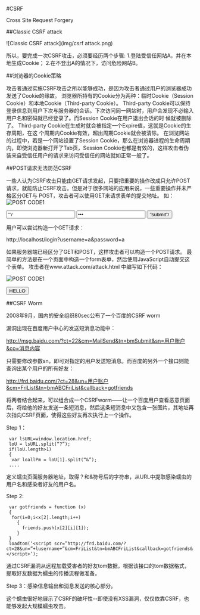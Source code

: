 #CSRF

Cross Site Request Forgery


##Classic CSRF attack

![Classic CSRF attack](img/csrf attack.png)

所以，要完成一次CSRF攻击，必须要经历两个步骤:
 1.登陆受信任网站A，并在本地生成Cookie；
 2.在不登出A的情况下，访问危险网站B。
 
##浏览器的Cookie策略

攻击者通过实施CSRF攻击之所以能够成功，是因为攻击者通过用户的浏览器成功发送了Cookie的缘故。
浏览器所持有的Cookie分为两种：临时Cookie（Session Cookie）和本地Cookie（Third-party Cookie）。
Third-party Cookie可以保持登录信息到用户下次与服务器的会话。下次访问同一网站时，用户会发现不必输入用户名和密码就已经登录了。而Session Cookie在用户退出会话的时
候就被删除了。
Third-party Cookie在生成时就会被指定一个Expire值，这就是Cookie的生存周期，在这
个周期内Cookie有效，超出周期Cookie就会被清除。
在浏览网站的过程中，若是一个网站设置了Session Cookie，那么在浏览器进程的生命周期内，即使浏览器新打开了Tab页，Session Cookie也都是有效的，这样攻击者伪装来自受信任用户的请求来访问受信任的网站就如正常一般了。


##POST请求无法防范CSRF


一些人认为CSRF攻击只能由GET请求发起，只要把重要的操作改成只允许POST请求，就能防止CSRF攻击。但是对于很多网站的应用来说，一些重要操作并未严格区分GET与
POST，攻击者可以使用GET来请求表单的提交地址。
如：
![POST CODE1](img/POST_1.png)
     <form action=”/login” id=”login” method=”post”>
     <input type=text name=”username” value=””/>
     <input type=password name=”password” value=””/>
     <input type=submit name=”submit” value=”submit”/>
     </form>
     
用户可以尝试构造一个GET请求：

http://localhost/login?username=a&password=a

如果服务器端已经区分了GET和POST，这样攻击者可以构造一个POST请求。
最简单的方法是在一个页面中构造一个form表单，然后使用JavaScript自动提交这个表单。
攻击者在www.attack.com/attack.html 中编写如下代码：

![POST CODE1](img/POST_2.png)
     <iframe name= "a" style="display:none"></iframe> 
     <form method=POST name=transferform action="http://www.myzoo.com/transfer.php" target="a">
     <p hidden><input name=zoobars type=text value="1" size=5> </p>
     <p hidden><input name=recipient type=text value="csrf"></p> 
     <input type=submit name=submission value="HELLO">
      </form>

##CSRF Worm

2008年9月，国内的安全组织80sec公布了一个百度的CSRF worm

漏洞出现在百度用户中心的发送短消息功能中：

http://msg.baidu.com/?ct=22&cm=MailSend&tn=bmSubmit&sn=用户账户&co=消息内容

只需要修改参数sn，即可对指定的用户发送短消息。而百度的另外一个接口则能查询出某个用户的所有好友：

http://frd.baidu.com/?ct=28&un=用户账户&cm=FriList&tn=bmABCFriList&callback=gotfriends

将两者结合起来，可以组合成一个CSRFworm——让一个百度用户查看恶意页面后，将给他的好友发送一条短消息，然后这条短消息中又包含一张图片，其地址再次指向CSRF页面，使得这些好友再次执行上一个操作。

Step 1：

     var lsURL=window.location.href;
     loU = lsURL.split(“?”);
     if(loU.length>1)
     {
      var loallPm = loU[1].split(“&”);
     ....

定义蠕虫页面服务器地址，取得？和&符号后的字符串，从URL中提取感染蠕虫的用户名和感染者好友的用户名。

Step 2:

     var gotfriends = function (x)
     {
      for(i=0;i<x[2].length;i++)
        {
          friends.push(x[2][i][1]);
        }
     }
     loadtom(‘<script scr=”http://frd.baidu.com/?ct=28&un=”+lusername+”&cm=FriList&tn=bmABCFriList&callback=gotfriends&.tmp=&1=2”></script>’);
     
通过CSRF漏洞从远程加载受害者的好友tom数据，根据该接口的tom数据格式，提取好友数据为蠕虫的传播流程做准备。

Step 3：感染信息输出和消息发送的核心部分。

这个蠕虫很好地展示了CSRF的破坏性--即使没有XSS漏洞，仅仅依靠CSRF，也能够发起大规模蠕虫攻击。
